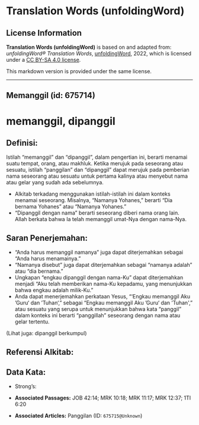 # Translation Words (unfoldingWord)

## License Information

**Translation Words (unfoldingWord)** is based on and adapted from: _unfoldingWord® Translation Words_, [unfoldingWord](https://unfoldingword.org/utw), 2022, which is licensed under a [CC BY-SA 4.0 license](https://creativecommons.org/licenses/by-sa/4.0/legalcode.en).

This markdown version is provided under the same license.



--------------------------------

## Memanggil (id: 675714)

memanggil, dipanggil
====================

Definisi:
---------

Istilah “memanggil” dan “dipanggil”, dalam pengertian ini, berarti menamai suatu tempat, orang, atau makhluk. Ketika merujuk pada seseorang atau sesuatu, istilah “panggilan” dan “dipanggil” dapat merujuk pada pemberian nama seseorang atau sesuatu untuk pertama kalinya atau menyebut nama atau gelar yang sudah ada sebelumnya.

* Alkitab terkadang menggunakan istilah\-istilah ini dalam konteks menamai seseorang. Misalnya, “Namanya Yohanes,” berarti “Dia bernama Yohanes” atau “Namanya Yohanes.”
* “Dipanggil dengan nama” berarti seseorang diberi nama orang lain. Allah berkata bahwa Ia telah memanggil umat\-Nya dengan nama\-Nya.

Saran Penerjemahan:
-------------------

* “Anda harus memanggil namanya” juga dapat diterjemahkan sebagai “Anda harus menamainya.”
* “Namanya disebut” juga dapat diterjemahkan sebagai “namanya adalah” atau “dia bernama.”
* Ungkapan “engkau dipanggil dengan nama\-Ku” dapat diterjemahkan menjadi “Aku telah memberikan nama\-Ku kepadamu, yang menunjukkan bahwa engkau adalah milik\-Ku.”
* Anda dapat menerjemahkan perkataan Yesus, “‘Engkau memanggil Aku ’Guru‘ dan ’Tuhan‘,” sebagai “Engkau memanggil Aku ’Guru‘ dan ’Tuhan',” atau sesuatu yang serupa untuk menunjukkan bahwa kata “panggil” dalam konteks ini berarti “panggillah” seseorang dengan nama atau gelar tertentu.

(Lihat juga: dipanggil berkumpul)

Referensi Alkitab:
------------------

Data Kata:
----------

* Strong’s:

* **Associated Passages:** JOB 42:14; MRK 10:18; MRK 11:17; MRK 12:37; 1TI 6:20
* **Associated Articles:** Panggilan (ID: `675715@Unknown`)

